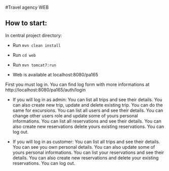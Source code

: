 #Travel agency WEB

## How to start:
In central project directory:
* Run ``mvn clean install``
* Run ``cd web``
* Run ``mvn tomcat7:run`` 

* Web is available at localhost:8080/pa165

First you must log in. You can find log form with more informations at http://localhost:8080/pa165/auth/login
* If you will log in as admin: 
You can list all trips and see their details. You can also create new trip, update and delete existing trip. You can do the same for excursions.
You can list all users and see their details. You can change other users role and update some of yours personal informations.
You can list all reservations and see their details. You can also create new reservations delete yours existing reservations.
You can log out.

* If you will log in as customer: 
You can list all trips and see their details.
You can see you own personal details. You can also update some of yours personal informations.
You can list your reservations and see their details. You can also create new reservations and delete your existing reservations.
You can log out.
